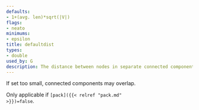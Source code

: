 ```yaml
---
defaults:
- 1+(avg. len)*sqrt(|V|)
flags:
- neato
minimums:
- epsilon
title: defaultdist
types:
- double
used_by: G
description: The distance between nodes in separate connected components
---
```

If set too small, connected components may overlap.

Only applicable if <code>[pack]({{< relref "pack.md" >}})=false</code>.
